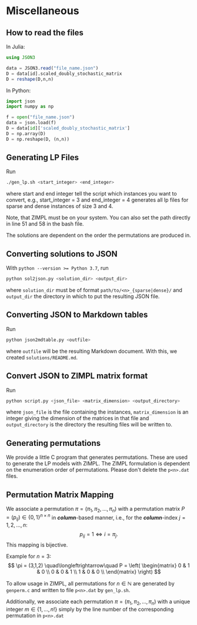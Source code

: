 # Miscellaneous

## How to read the files
In Julia:
```julia
using JSON3

data = JSON3.read("file_name.json")
D = data[id].scaled_doubly_stochastic_matrix
D = reshape(D,n,n)
```

In Python:
```python
import json
import numpy as np 

f = open("file_name.json")
data = json.load(f)
D = data[id]['scaled_doubly_stochastic_matrix']
D = np.array(D)
D = np.reshape(D, (n,n))
```

## Generating LP Files

Run

```bash
./gen_lp.sh <start_integer> <end_integer>
```

where start and end integer tell the script which instances you want to convert, e.g., start_integer = 3 and end_integer = 4 generates all lp files for sparse and dense instances of size 3 and 4. 

Note, that ZIMPL must be on your system. 
You can also set the path directly in line 51 and 58 in the bash file. 

The solutions are dependent on the order the permutations are produced in. 

## Converting solutions to JSON
With `python --version >= Python 3.7`, run
```bash
python sol2json.py <solution_dir> <output_dir>
```
where `solution_dir` must be of format `path/to/<n>_{sparse|dense}/` and
`output_dir` the directory in which to put the resulting JSON file.

## Converting JSON to Markdown tables
Run 
```bash
python json2mdtable.py <outfile>
```
where `outfile` will be the resulting Markdown document.
With this, we created `solutions/README.md`.

## Convert JSON to ZIMPL matrix format

Run
```bash
python script.py <json_file> <matrix_dimension> <output_directory>
```
where `json_file` is the file containing the instances, `matrix_dimension` is an integer giving the dimension of the matrices in that file and `output_directory` is the directory the resulting files will be written to.

## Generating permutations

We provide a little C program that generates permutations. 
These are used to generate the LP models with ZIMPL.
The ZIMPL formulation is dependent on the enumeration order of permutations. 
Please don't delete the `p<n>.dat` files.

## Permutation Matrix Mapping

We associate a permutation
$\pi = (\pi_1, \pi_2,..., \pi_n)$
with a permutation matrix
$P = (p_{ij}) \in \{0,1\}^{n\times n}$
in **_column_**-based manner, i.e., for the **_column_**-index $j=1,2,...,n$:
$$p_{ij} = 1 \Leftrightarrow i=\pi_j.$$
This mapping is bijective.

Example for $n=3$:
$$
    \pi = (3,1,2) \quad\longleftrightarrow\quad
    P =
    \left(
    \begin{matrix}
        0 & 1 & 0 \\
        0 & 0 & 1 \\
        1 & 0 & 0 \\
    \end{matrix}
    \right)
$$

To allow usage in ZIMPL, all permutations for $n \in \mathbb{N}$ are generated by `genperm.c`
and written to file `p<n>.dat` by `gen_lp.sh`.

Additionally, we associate each permutation $\pi = (\pi_1, \pi_2, ..., \pi_n)$
with a unique integer $m \in \{1,...,n!\}$ simply by the line number of the
corresponding permutation in `p<n>.dat`
